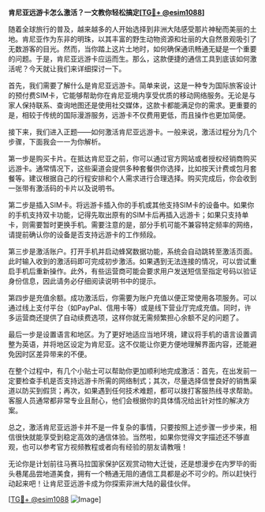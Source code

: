 **肯尼亚远游卡怎么激活？一文教你轻松搞定[[TG💪+ @esim1088](https://t.me/s/esim1088)]**

随着全球旅行的普及，越来越多的人开始选择到非洲大陆感受那片神秘而美丽的土地。肯尼亚作为东非的明珠，以其丰富的野生动物资源和壮丽的大自然景观吸引了无数游客的目光。然而，当你踏上这片土地时，如何确保通讯畅通无疑是一个重要的问题。于是，肯尼亚远游卡应运而生。那么，这款便捷的通信工具到底该如何激活呢？今天就让我们来详细探讨一下。

首先，我们需要了解什么是肯尼亚远游卡。简单来说，这是一种专为国际旅客设计的预付费SIM卡，它能够帮助你在肯尼亚境内享受优质的移动网络服务。无论是与家人保持联系、查询地图还是使用社交媒体，这款卡都能满足你的需求。更重要的是，相较于传统的国际漫游服务，远游卡不仅费用更低，而且操作也更加简便。

接下来，我们进入正题——如何激活肯尼亚远游卡。一般来说，激活过程分为几个步骤，下面我会一一为你解析。

第一步是购买卡片。在抵达肯尼亚之前，你可以通过官方网站或者授权经销商购买远游卡。通常情况下，这些渠道会提供多种套餐供你选择，比如按天计费或包月套餐等。建议根据自己的行程安排和个人需求进行合理选择。购买完成后，你会收到一张带有激活码的卡片以及说明书。

第二步是插入SIM卡。将远游卡插入你的手机或其他支持SIM卡的设备中。如果你的手机支持双卡功能，记得先取出原有的SIM卡后再插入远游卡；如果只支持单卡，则需要暂时更换手机。需要注意的是，部分手机可能不兼容特定频率的网络，请提前确认你的设备是否支持远游卡的工作频段。

第三步是激活账户。打开手机并启动蜂窝数据功能，系统会自动跳转至激活页面。此时输入收到的激活码即可完成初步激活。如果遇到无法连接的情况，可以尝试重启手机后重新操作。此外，有些运营商可能会要求用户发送短信至指定号码以验证身份信息，因此请务必仔细阅读说明书中的提示。

第四步是充值余额。成功激活后，你需要为账户充值以便正常使用各项服务。可以通过线上支付平台（如PayPal、信用卡等）或是线下营业厅完成充值。同时，许多运营商还提供了自动续费选项，这样你就无需频繁担心余额不足的问题了。

最后一步是设置语言和地区。为了更好地适应当地环境，建议将手机的语言设置调整为英语，并将地区设定为肯尼亚。这不仅能让你更方便地理解界面内容，还能避免因时区差异带来的不便。

在整个过程中，有几个小贴士可以帮助你更加顺利地完成激活：首先，在出发前一定要检查手机是否支持远游卡所需的网络制式；其次，尽量选择信誉良好的销售渠道以防买到假货；再次，如果遇到任何技术难题，都可以拨打客服热线寻求帮助。客服人员通常都非常专业且耐心，他们会根据你的具体情况给出针对性的解决方案。

总之，激活肯尼亚远游卡并不是一件复杂的事情，只要按照上述步骤一步步来，相信很快就能享受到稳定高效的通信体验。当然啦，如果你觉得文字描述还不够直观，也可以参考官方视频教程或者向有经验的朋友请教哦！

无论你是计划前往马赛马拉国家保护区观赏动物大迁徙，还是想漫步在内罗毕的街头巷尾品尝地道美食，拥有一个畅通无阻的通信工具都是必不可少的。所以赶快行动起来吧！让肯尼亚远游卡成为你探索非洲大陆的最佳伙伴。

[[TG💪+ @esim1088](https://t.me/s/esim1088) ![Image](https://i.postimg.cc/4NQfJmqS/Snipaste-2025-05-13-00-14-12.png)]